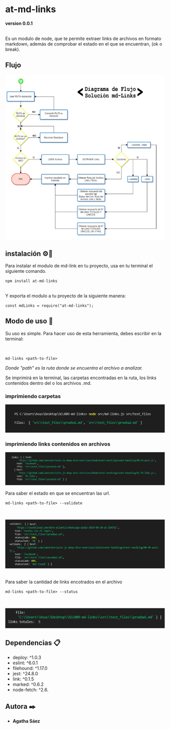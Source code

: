 # at-md-links 
**version 0.0.1**

<br>
Es un modulo de node, que te permite extraer links de archivos en formato markdown, además de comprobar el estado en el que se encuentran, (ok o break).

## Flujo
![flujo](\src\img\flujo.png)

## instalación  ⚙️🔧

Para instalar el modulo de md-link en tu proyecto, usa en tu terminal el siguiente comando.

```
npm install at-md-links
```
<br>
Y exporta el modulo a tu proyecto de la siguiente manera:

```
const mdLinks = require("at-md-links");
```

## Modo de uso 📌

Su uso es simple. Para hacer uso de esta herramienta, debes escribir en la terminal:

<br>

```
md-links <path-to-file>
```
_Donde "path" es la ruta donde se encuentra el archivo a analizar._

Se imprimirá en la terminal, las carpetas encontradas en la ruta, los links contenidos dentro del o los archivos .md.
<br>
### imprimiendo carpetas
![imprimiendo-carpetas](\src\img\imprimiendo-carpetas.png)
<br>
### imprimiendo links contenidos en archivos
![links-encontrados](\src\img\links-encontrados.png)
<br>

Para saber el estado en que se encuentran las url.
```
md-links <path-to-file> --validate
```
<br>

![links-validados](\src\img\links-validados.png)

<br>
Para saber la cantidad de links encotrados en el archivo

```
md-links <path-to-file> --status
```
<br>

![links totales](\src\img\links-totales.png)



## Dependencias 📋
* deploy: ^1.0.3
* eslint: ^6.0.1
* filehound: ^1.17.0
* jest: ^24.8.0
* link: ^0.1.5
* marked: ^0.6.2
* node-fetch: ^2.6.

## Autora ✒️
* **Agatha Sáez**

